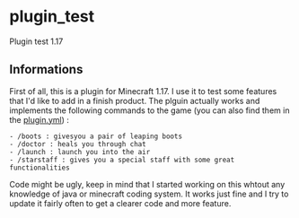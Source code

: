 # plugin_test
Plugin test 1.17

## Informations
First of all, this is a plugin for Minecraft 1.17. I use it to test some features that I'd like to add in a finish product.
The plguin actually works and implements the following commands to the game (you can also find them in the [plugin.yml](src/plugin.yml)) :
```
- /boots : givesyou a pair of leaping boots
- /doctor : heals you through chat
- /launch : launch you into the air
- /starstaff : gives you a special staff with some great functionalities
```

Code might be ugly, keep in mind that I started working on this whtout any knowledge of java or minecraft coding system. It works just fine and I try to update it fairly often to get a clearer code and more feature.
